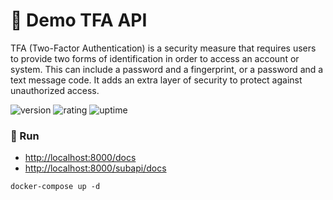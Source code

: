 # 🎉 Demo TFA API

TFA (Two-Factor Authentication) is a security measure that requires users to provide two forms of identification in order to access an account or system. This can include a password and a fingerprint, or a password and a text message code. It adds an extra layer of security to protect against unauthorized access.

![version](https://img.shields.io/badge/version-1.0-blue)
![rating](https://img.shields.io/badge/rating-★★★★★-yellow)
![uptime](https://img.shields.io/badge/uptime-100%25-brightgreen)

### 🥈 Run

- [http://localhost:8000/docs](http://localhost:8000/docs)
- [http://localhost:8000/subapi/docs](http://localhost:8000/subapi/docs)

```shell
docker-compose up -d
```
